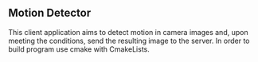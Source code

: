## Motion Detector

This client application aims to detect motion in camera images and, upon meeting the conditions, send the resulting image to the server.
In order to build program use cmake with CmakeLists.
